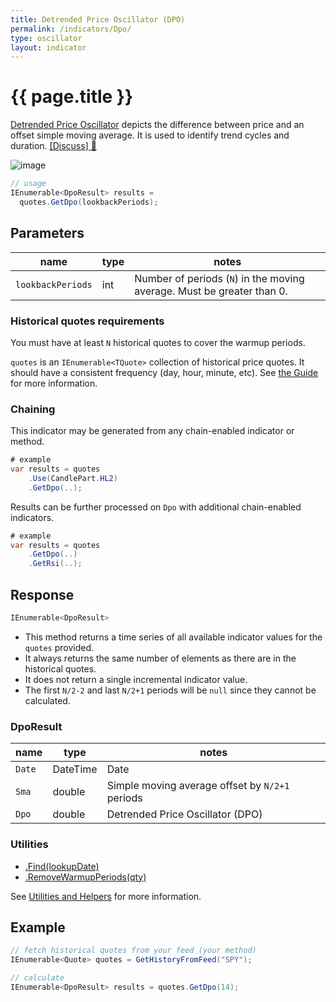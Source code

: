 ```yaml
---
title: Detrended Price Oscillator (DPO)
permalink: /indicators/Dpo/
type: oscillator
layout: indicator
---
```


# {{ page.title }}

[Detrended Price Oscillator](https://en.wikipedia.org/wiki/Detrended_price_oscillator) depicts the difference between price and an offset simple moving average.  It is used to identify trend cycles and duration.
[[Discuss] :speech_balloon:]({{site.github.repository_url}}/discussions/551 "Community discussion about this indicator")

![image]({{site.baseurl}}/assets/charts/Dpo.png)

```csharp
// usage
IEnumerable<DpoResult> results =
  quotes.GetDpo(lookbackPeriods);
```

## Parameters

| name | type | notes
| -- |-- |--
| `lookbackPeriods` | int | Number of periods (`N`) in the moving average.  Must be greater than 0.

### Historical quotes requirements

You must have at least `N` historical quotes to cover the warmup periods.

`quotes` is an `IEnumerable<TQuote>` collection of historical price quotes.  It should have a consistent frequency (day, hour, minute, etc).  See [the Guide]({{site.baseurl}}/guide/#historical-quotes) for more information.

### Chaining

This indicator may be generated from any chain-enabled indicator or method.

```csharp
# example
var results = quotes
    .Use(CandlePart.HL2)
    .GetDpo(..);
```

Results can be further processed on `Dpo` with additional chain-enabled indicators.

```csharp
# example
var results = quotes
    .GetDpo(..)
    .GetRsi(..);
```

## Response

```csharp
IEnumerable<DpoResult>
```

- This method returns a time series of all available indicator values for the `quotes` provided.
- It always returns the same number of elements as there are in the historical quotes.
- It does not return a single incremental indicator value.
- The first `N/2-2` and last `N/2+1` periods will be `null` since they cannot be calculated.

### DpoResult

| name | type | notes
| -- |-- |--
| `Date` | DateTime | Date
| `Sma` | double | Simple moving average offset by `N/2+1` periods
| `Dpo` | double | Detrended Price Oscillator (DPO)

### Utilities

- [.Find(lookupDate)]({{site.baseurl}}/utilities#find-indicator-result-by-date)
- [.RemoveWarmupPeriods(qty)]({{site.baseurl}}/utilities#remove-warmup-periods)

See [Utilities and Helpers]({{site.baseurl}}/utilities#utilities-for-indicator-results) for more information.

## Example

```csharp
// fetch historical quotes from your feed (your method)
IEnumerable<Quote> quotes = GetHistoryFromFeed("SPY");

// calculate
IEnumerable<DpoResult> results = quotes.GetDpo(14);
```
